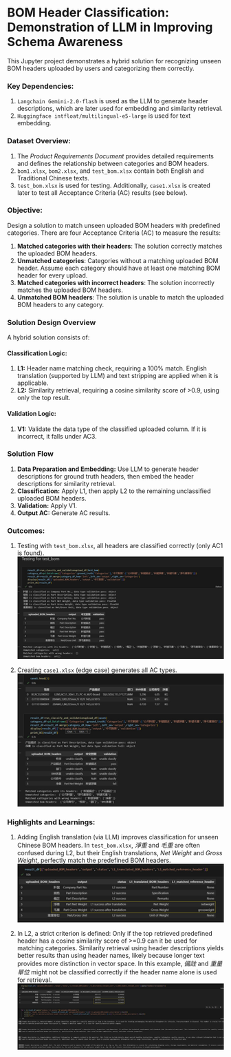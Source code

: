 # **BOM Header Classification: Demonstration of LLM in Improving Schema Awareness**
This Jupyter project demonstrates a hybrid solution for recognizing unseen BOM headers uploaded by users and categorizing them correctly.

### **Key Dependencies:**
1. `Langchain Gemini-2.0-flash` is used as the LLM to generate header descriptions, which are later used for embedding and similarity retrieval.
2. `Huggingface intfloat/multilingual-e5-large` is used for text embedding.

### **Dataset Overview:**
1. The *Product Requirements Document* provides detailed requirements and defines the relationship between categories and BOM headers.
2. `bom1.xlsx`, `bom2.xlsx`, and `test_bom.xlsx` contain both English and Traditional Chinese texts.
3. `test_bom.xlsx` is used for testing. Additionally, `case1.xlsx` is created later to test all Acceptance Criteria (AC) results (see below).

### **Objective:**
Design a solution to match unseen uploaded BOM headers with predefined categories. There are four Acceptance Criteria (AC) to measure the results:
1. **Matched categories with their headers**: The solution correctly matches the uploaded BOM headers.
2. **Unmatched categories**: Categories without a matching uploaded BOM header. Assume each category should have at least one matching BOM header for every upload.
3. **Matched categories with incorrect headers**: The solution incorrectly matches the uploaded BOM headers.
4. **Unmatched BOM headers**: The solution is unable to match the uploaded BOM headers to any category.

### **Solution Design Overview**
A hybrid solution consists of:

#### **Classification Logic:**
1. **L1:** Header name matching check, requiring a 100% match. English translation (supported by LLM) and text stripping are applied when it is applicable.
2. **L2:** Similarity retrieval, requiring a cosine similarity score of >0.9, using only the top result.

#### **Validation Logic:**
1. **V1:** Validate the data type of the classified uploaded column. If it is incorrect, it falls under AC3.

### **Solution Flow**
1. **Data Preparation and Embedding:** Use LLM to generate header descriptions for ground truth headers, then embed the header descriptions for similarity retrieval.
2. **Classification:** Apply L1, then apply L2 to the remaining unclassified uploaded BOM headers.
3. **Validation:** Apply V1.
4. **Output AC:** Generate AC results.

### **Outcomes:**

1. Testing with `test_bom.xlsx`, all headers are classified correctly (only AC1 is found).
   ![alt text](data/outcome1.jpg)

2. Creating `case1.xlsx` (edge case) generates all AC types.
   ![alt text](data/outcome2.jpg)

### **Highlights and Learnings:**
1. Adding English translation (via LLM) improves classification for unseen Chinese BOM headers. In `test_bom.xlsx`, *淨重* and *毛重* are often confused during L2, but their English translations, *Net Weight* and *Gross Weight*, perfectly match the predefined BOM headers.
   ![alt text](data/highlight1.jpg)

2. In L2, a strict criterion is defined: Only if the top retrieved predefined header has a cosine similarity score of >=0.9 can it be used for matching categories. Similarity retrieval using header descriptions yields better results than using header names, likely because longer text provides more distinction in vector space. In this example, *備註* and *重量單位* might not be classified correctly if the header name alone is used for retrieval.
   ![alt text](data/highlight2.jpg)

